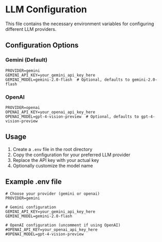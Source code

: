 # LLM Configuration

This file contains the necessary environment variables for configuring different LLM providers.

## Configuration Options

### Gemini (Default)
```env
PROVIDER=gemini
GEMINI_API_KEY=your_gemini_api_key_here
GEMINI_MODEL=gemini-2.0-flash  # Optional, defaults to gemini-2.0-flash
```

### OpenAI
```env
PROVIDER=openai
OPENAI_API_KEY=your_openai_api_key_here
OPENAI_MODEL=gpt-4-vision-preview  # Optional, defaults to gpt-4-vision-preview
```

## Usage

1. Create a `.env` file in the root directory
2. Copy the configuration for your preferred LLM provider
3. Replace the API key with your actual key
4. Optionally customize the model name

## Example .env file
```env
# Choose your provider (gemini or openai)
PROVIDER=gemini

# Gemini configuration
GEMINI_API_KEY=your_gemini_api_key_here
GEMINI_MODEL=gemini-2.0-flash

# OpenAI configuration (uncomment if using OpenAI)
#OPENAI_API_KEY=your_openai_api_key_here
#OPENAI_MODEL=gpt-4-vision-preview
```
